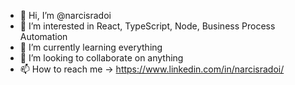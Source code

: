 - 👋 Hi, I’m @narcisradoi
- 👀 I’m interested in React, TypeScript, Node, Business Process Automation
- 🌱 I’m currently learning everything
- 💞️ I’m looking to collaborate on anything
- 📫 How to reach me -> https://www.linkedin.com/in/narcisradoi/

<!---
narcisradoi/narcisradoi is a ✨ special ✨ repository because its `README.md` (this file) appears on your GitHub profile.
You can click the Preview link to take a look at your changes.
--->
